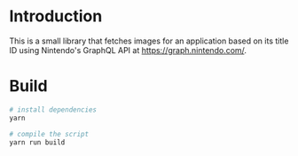 # Introduction

This is a small library that fetches images for an application based on its title ID using Nintendo's GraphQL API at https://graph.nintendo.com/.

# Build

```bash
# install dependencies
yarn

# compile the script
yarn run build
```
